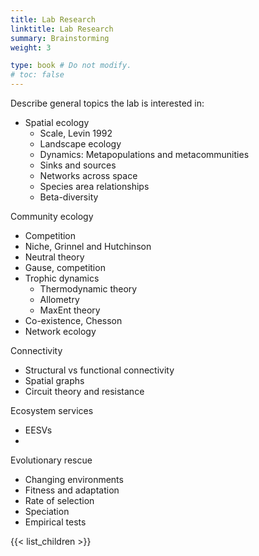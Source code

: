 ```yaml
---
title: Lab Research
linktitle: Lab Research
summary: Brainstorming
weight: 3

type: book # Do not modify.
# toc: false
---
```



Describe general topics the lab is interested in:

- Spatial ecology
  - Scale, Levin 1992
  - Landscape ecology
  - Dynamics: Metapopulations and metacommunities
  - Sinks and sources
  - Networks across space
  - Species area relationships
  - Beta-diversity

Community ecology
  - Competition
  - Niche, Grinnel and Hutchinson
  - Neutral theory
  - Gause, competition
  - Trophic dynamics
    - Thermodynamic theory
    - Allometry
    - MaxEnt theory
  - Co-existence, Chesson
  - Network ecology

Connectivity
  - Structural vs functional connectivity
  - Spatial graphs
  - Circuit theory and resistance

Ecosystem services
  - EESVs
  - 
Evolutionary rescue
  - Changing environments
  - Fitness and adaptation
  - Rate of selection
  - Speciation
  - Empirical tests


{{< list_children >}}
